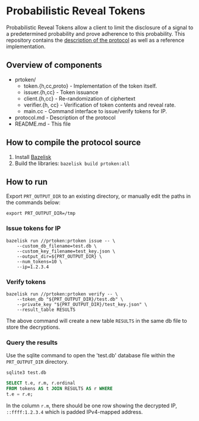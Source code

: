 # Probabilistic Reveal Tokens

Probabilistic Reveal Tokens allow a client to limit the disclosure of a signal
to a predetermined probability and prove adherence to this probability. This
repository contains the [description of the protocol](protocol.md) as well as a
reference implementation.

## Overview of components

+   prtoken/
    +   token.{h,cc,proto} - Implementation of the token itself.
    +   issuer.{h,cc} - Token issuance
    +   client.{h,cc} - Re-randomization of ciphertext
    +   verifier.{h, cc} - Verification of token contents and reveal rate.
    +   main.cc - Command interface to issue/verify tokens for IP.
+   protocol.md - Description of the protocol
+   README.md - This file

## How to compile the protocol source

1.  Install [Bazelisk](https://github.com/bazelbuild/bazelisk)
2.  Build the libraries: `bazelisk build prtoken:all`

## How to run

Export `PRT_OUTPUT_DIR` to an existing directory, or manually edit the paths in the commands below:
```
export PRT_OUTPUT_DIR=/tmp
```
### Issue tokens for IP

```
bazelisk run //prtoken:prtoken issue -- \
    --custom_db_filename=test.db \
    --custom_key_filename=test_key.json \
    --output_dir=${PRT_OUTPUT_DIR} \
    --num_tokens=10 \
    --ip=1.2.3.4
```

### Verify tokens

```
bazelisk run //prtoken:prtoken verify -- \
    --token_db "${PRT_OUTPUT_DIR}/test.db" \
    --private_key "${PRT_OUTPUT_DIR}/test_key.json" \
    --result_table RESULTS
```

The above command will create a new table `RESULTS` in the same db file to
store the decryptions.

### Query the results

Use the sqlite command to open the 'test.db' database file within the `PRT_OUTPUT_DIR` directory.
```
sqlite3 test.db
```

```sql
SELECT t.e, r.m, r.ordinal
FROM tokens AS t JOIN RESULTS AS r WHERE
t.e = r.e;
```

In the column `r.m`, there should be one row showing the decrypted IP,
`::ffff:1.2.3.4` which is padded IPv4-mapped address.
